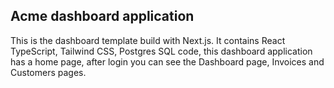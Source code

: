 ## Acme dashboard application

This is the dashboard template build with Next.js. It contains React TypeScript, Tailwind CSS, Postgres SQL code, this dashboard application has a home page, after login you can see the Dashboard page, Invoices and Customers pages.

